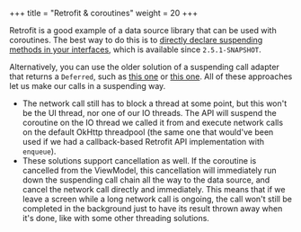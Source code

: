 +++
title = "Retrofit & coroutines"
weight = 20
+++

Retrofit is a good example of a data source library that can be used with coroutines. The best way to do this is to [directly declare suspending methods in your interfaces](https://zsmb.co/retrofit-meets-coroutines), which is available since `2.5.1-SNAPSHOT`.

Alternatively, you can use the older solution of a suspending call adapter that returns a `Deferred`, such as [this one](https://gist.github.com/zsmb13/c539cbce5ca9b85d9502436f2f286605) or [this one](https://github.com/JakeWharton/retrofit2-kotlin-coroutines-adapter). All of these approaches let us make our calls in a suspending way.

- The network call still has to block a thread at some point, but this won't be the UI thread, nor one of our IO threads. The API will suspend the coroutine on the IO thread we called it from and execute network calls on the default OkHttp threadpool (the same one that would've been used if we had a callback-based Retrofit API implementation with `enqueue`).
- These solutions support cancellation as well. If the coroutine is cancelled from the ViewModel, this cancellation will immediately run down the suspending call chain all the way to the data source, and cancel the network call directly and immediately. This means that if we leave a screen while a long network call is ongoing, the call won't still be completed in the background just to have its result thrown away when it's done, like with some other threading solutions.
